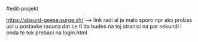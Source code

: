 #edit-projekt

https://absurd-geese.surge.sh/ --> link radi al je malo sporo npr ako probas uci u postavke racuna dat ce ti da budes na toj stranici na par sekundi i onda te tek prebaci na login.html
